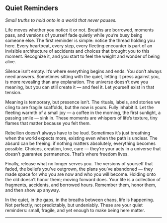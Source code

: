 ## **Quiet Reminders**

*Small truths to hold onto in a world that never pauses.*

Life moves whether you notice it or not. Breaths are borrowed, moments pass, and versions of yourself fade quietly while you’re busy being someone else. The first reminder is simple: notice the thread holding you here. Every heartbeat, every step, every fleeting encounter is part of an invisible architecture of accidents and choices that brought you to this moment. Recognize it, and you start to feel the weight and wonder of being alive.

Silence isn’t empty. It’s where everything begins and ends. You don’t always need answers. Sometimes sitting with the quiet, letting it press against you, is more revealing than any explanation. The universe doesn’t owe you meaning, but you can still create it — and feel it. Let yourself exist in that tension.

Meaning is temporary, but presence isn’t. The rituals, labels, and stories we cling to are fragile scaffolds, but the now is yours. Fully inhabit it. Let the fleeting warmth of a small joy — a coffee in the morning, the first sunlight, a passing smile — sink in. These moments are whispers of life’s texture, tiny flames that matter because you felt them.

Rebellion doesn’t always have to be loud. Sometimes it’s just breathing when the world expects more, existing even when the path is unclear. The absurd can be freeing: if nothing matters absolutely, everything becomes possible. Choices, creation, love, care — they’re your acts in a universe that doesn’t guarantee permanence. That’s where freedom lives.

Finally, release what no longer serves you. The versions of yourself that faded, the beliefs you’ve outgrown, the plans you’ve abandoned — they made space for who you are now and who you will become. Holding onto the old doesn’t honor them; moving forward does. Your life is a collection of fragments, accidents, and borrowed hours. Remember them, honor them, and then show up anyway.

In the quiet, in the gaps, in the breaths between chaos, life is happening. Not perfectly, not predictably, but undeniably. These are your quiet reminders: small, fragile, and yet enough to make being here matter.

---

